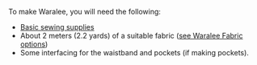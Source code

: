 To make Waralee, you will need the following:

-   [Basic sewing supplies](/docs/sewing/basic-sewing-supplies)
-   About 2 meters (2.2 yards) of a suitable fabric ([see Waralee Fabric options](/docs/patterns/waralee/fabric/))
-   Some interfacing for the waistband and pockets (if making pockets).
